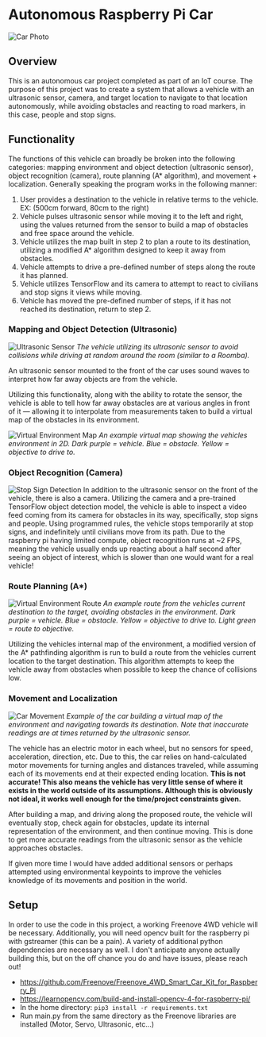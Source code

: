 # Autonomous Raspberry Pi Car
![Car Photo](resources/car.png "Car Render")

## Overview
This is an autonomous car project completed as part of an IoT course. The purpose of this project was to create a system that allows a vehicle with an ultrasonic sensor, camera, and target location to navigate to that location autonomously, while avoiding obstacles and reacting to road markers, in this case, people and stop signs.

## Functionality
The functions of this vehicle can broadly be broken into the following categories: mapping environment and object detection (ultrasonic sensor), object recognition (camera), route planning (A* algorithm), and movement + localization. Generally speaking the program works in the following manner:
1. User provides a destination to the vehicle in relative terms to the vehicle. EX: (500cm forward, 80cm to the right)
2. Vehicle pulses ultrasonic sensor while moving it to the left and right, using the values returned from the sensor to build a map of obstacles and free space around the vehicle.
3. Vehicle utilizes the map built in step 2 to plan a route to its destination, utilizing a modified A* algorithm designed to keep it away from obstacles.
4. Vehicle attempts to drive a pre-defined number of steps along the route it has planned.
5. Vehicle utilizes TensorFlow and its camera to attempt to react to civilians and stop signs it views while moving.
6. Vehicle has moved the pre-defined number of steps, if it has not reached its destination, return to step 2. 

### Mapping and Object Detection (Ultrasonic)
![Ultrasonic Sensor](resources/ultrasonic_distance_short.gif "Ultrasonic Sensor")
*The vehicle utilizing its ultrasonic sensor to avoid collisions while driving at random around the room (similar to a Roomba).*

An ultrasonic sensor mounted to the front of the car uses sound waves to interpret how far away objects are from the vehicle.

Utilizing this functionality, along with the ability to rotate the sensor, the vehicle is able to tell how far away obstacles are at various angles in front of it — allowing it to interpolate from measurements taken to build a virtual map of the obstacles in its environment.

![Virtual Environment Map](resources/virtual_map.png "Virtual Environment Map")
*An example virtual map showing the vehicles environment in 2D. Dark purple = vehicle. Blue = obstacle. Yellow = objective to drive to.*

### Object Recognition (Camera)
![Stop Sign Detection](resources/stop_sign_detection.png "Stop Sign Detection")
In addition to the ultrasonic sensor on the front of the vehicle, there is also a camera. Utilizing the camera and a pre-trained TensorFlow object detection model, the vehicle is able to inspect a video feed coming from its camera for obstacles in its way, specifically, stop signs and people. Using programmed rules, the vehicle stops temporarily at stop signs, and indefinitely until civilians move from its path. Due to the raspberry pi having limited compute, object recognition runs at ~2 FPS, meaning the vehicle usually ends up reacting about a half second after seeing an object of interest, which is slower than one  would want for a real vehicle!

### Route Planning (A*)
![Virtual Environment Route](resources/virtual_route.png "Virtual Environment Route")
*An example route from the vehicles current destination to the target, avoiding obstacles in the environment. Dark purple = vehicle. Blue = obstacle. Yellow = objective to drive to. Light green = route to objective.*

Utilizing the vehicles internal map of the environment, a modified version of the A* pathfinding algorithm is run to build a route from the vehicles current location to the target destination. This algorithm attempts to keep the vehicle away from obstacles when possible to keep the chance of collisions low.

### Movement and Localization
![Car Movement](resources/car_movement.gif "Car Movement")
*Example of the car building a virtual map of the environment and navigating towards its destination. Note that inaccurate readings are at times returned by the ultrasonic sensor.*

The vehicle has an electric motor in each wheel, but no sensors for speed, acceleration, direction, etc. Due to this, the car relies on hand-calculated motor movements for turning angles and distances traveled, while assuming each of its movements end at their expected ending location. **This is not accurate! This also means the vehicle has very little sense of where it exists in the world outside of its assumptions. Although this is obviously not ideal, it works well enough for the time/project constraints given.**

After building a map, and driving along the proposed route, the vehicle will eventually stop, check again for obstacles, update its internal representation of the environment, and then continue moving. This is done to get more accurate readings from the ultrasonic sensor as the vehicle approaches obstacles.

If given more time I would have added additional sensors or perhaps attempted using environmental keypoints to improve the vehicles knowledge of its movements and position in the world.

## Setup
In order to use the code in this project, a working Freenove 4WD vehicle will be necessary.
Additionally, you will need opencv built for the raspberry pi with gstreamer (this can be a pain). A variety of additional python dependencies are necessary as well. I don't anticipate anyone actually building this, but on the off chance you do and have issues, please reach out!
- https://github.com/Freenove/Freenove_4WD_Smart_Car_Kit_for_Raspberry_Pi
- https://learnopencv.com/build-and-install-opencv-4-for-raspberry-pi/
- In the home directory: `pip3 install -r requirements.txt`
- Run main.py from the same directory as the Freenove libraries are installed (Motor, Servo, Ultrasonic, etc...)